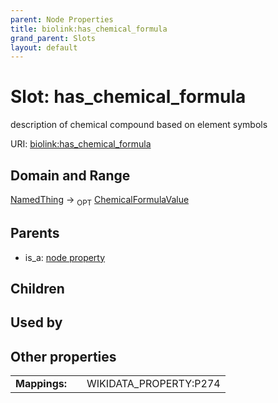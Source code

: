 ```yaml
---
parent: Node Properties
title: biolink:has_chemical_formula
grand_parent: Slots
layout: default
---
```


# Slot: has_chemical_formula


description of chemical compound based on element symbols

URI: [biolink:has_chemical_formula](https://w3id.org/biolink/vocab/has_chemical_formula)

## Domain and Range

[NamedThing](NamedThing.md) ->  <sub>OPT</sub> [ChemicalFormulaValue](types/ChemicalFormulaValue.md)

## Parents

 *  is_a: [node property](node_property.md)

## Children


## Used by


## Other properties

|  |  |  |
| --- | --- | --- |
| **Mappings:** | | WIKIDATA_PROPERTY:P274 |

